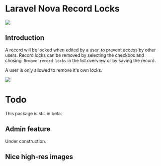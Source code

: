 # Laravel Nova Record Locks

![](https://i.imgur.com/ujUZCZT.png)

## Introduction

A record will be locked when edited by a user, to prevent access by other users. Record locks can be removed by selecting the checkbox and chosing: `Remove record locks` in the list overview or by saving the record.

A user is only allowed to remove it's own locks. 

![](https://i.imgur.com/y2HIKq6.png)

# Todo

This package is still in beta. 

## Admin feature

Under construction. 

## Nice high-res images
